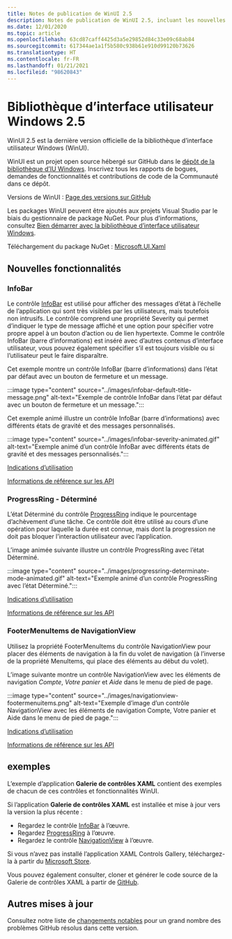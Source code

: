 ```yaml
---
title: Notes de publication de WinUI 2.5
description: Notes de publication de WinUI 2.5, incluant les nouvelles fonctionnalités et les résolutions de bogues.
ms.date: 12/01/2020
ms.topic: article
ms.openlocfilehash: 63cd87caff4425d3a5e29852d84c33e09c68ab84
ms.sourcegitcommit: 617344ae1a1f5b580c938b61e910d99120b73626
ms.translationtype: HT
ms.contentlocale: fr-FR
ms.lasthandoff: 01/21/2021
ms.locfileid: "98620843"
---
```

# <a name="windows-ui-library-25"></a>Bibliothèque d’interface utilisateur Windows 2.5

WinUI 2.5 est la dernière version officielle de la bibliothèque d’interface utilisateur Windows (WinUI).

WinUI est un projet open source hébergé sur GitHub dans le [dépôt de la bibliothèque d’IU Windows](https://aka.ms/winui). Inscrivez tous les rapports de bogues, demandes de fonctionnalités et contributions de code de la Communauté dans ce dépôt.

Versions de WinUI : [Page des versions sur GitHub](https://github.com/microsoft/microsoft-ui-xaml/releases)

Les packages WinUI peuvent être ajoutés aux projets Visual Studio par le biais du gestionnaire de package NuGet. Pour plus d’informations, consultez [Bien démarrer avec la bibliothèque d’interface utilisateur Windows](../getting-started.md).

Téléchargement du package NuGet : [Microsoft.UI.Xaml](https://www.nuget.org/packages/Microsoft.UI.Xaml)

## <a name="new-features"></a>Nouvelles fonctionnalités

### <a name="infobar"></a>InfoBar

Le contrôle [InfoBar](/windows/uwp/design/controls-and-patterns/infobar) est utilisé pour afficher des messages d’état à l’échelle de l’application qui sont très visibles par les utilisateurs, mais toutefois non intrusifs. Le contrôle comprend une propriété Severity qui permet d’indiquer le type de message affiché et une option pour spécifier votre propre appel à un bouton d’action ou de lien hypertexte. Comme le contrôle InfoBar (barre d’informations) est inséré avec d’autres contenus d’interface utilisateur, vous pouvez également spécifier s’il est toujours visible ou si l’utilisateur peut le faire disparaître.

Cet exemple montre un contrôle InfoBar (barre d’informations) dans l’état par défaut avec un bouton de fermeture et un message.

:::image type="content" source="../images/infobar-default-title-message.png" alt-text="Exemple de contrôle InfoBar dans l’état par défaut avec un bouton de fermeture et un message.":::

Cet exemple animé illustre un contrôle InfoBar (barre d’informations) avec différents états de gravité et des messages personnalisés.

:::image type="content" source="../images/infobar-severity-animated.gif" alt-text="Exemple animé d’un contrôle InfoBar avec différents états de gravité et des messages personnalisés.":::

[Indications d’utilisation](/windows/uwp/design/controls-and-patterns/infobar)

[Informations de référence sur les API](/windows/winui/api/microsoft.ui.xaml.controls.infobar)

### <a name="determinate-progressring"></a>ProgressRing - Déterminé

L’état Déterminé du contrôle [ProgressRing](/windows/uwp/design/controls-and-patterns/progress-controls) indique le pourcentage d’achèvement d’une tâche. Ce contrôle doit être utilisé au cours d’une opération pour laquelle la durée est connue, mais dont la progression ne doit pas bloquer l’interaction utilisateur avec l’application.

L’image animée suivante illustre un contrôle ProgressRing avec l’état Déterminé.

:::image type="content" source="../images/progressring-determinate-mode-animated.gif" alt-text="Exemple animé d’un contrôle ProgressRing avec l’état Déterminé.":::<br>

[Indications d’utilisation](/windows/uwp/design/controls-and-patterns/progress-controls#progress-controls-best-practices)

[Informations de référence sur les API](/windows/winui/api/microsoft.ui.xaml.controls.progressring)


### <a name="navigationview-footermenuitems"></a>FooterMenuItems de NavigationView

Utilisez la propriété FooterMenuItems du contrôle NavigationView pour placer des éléments de navigation à la fin du volet de navigation (à l’inverse de la propriété MenuItems, qui place des éléments au début du volet).

L’image suivante montre un contrôle NavigationView avec les éléments de navigation *Compte*, *Votre panier* et *Aide* dans le menu de pied de page.

:::image type="content" source="../images/navigationview-footermenuitems.png" alt-text="Exemple d’image d’un contrôle NavigationView avec les éléments de navigation Compte, Votre panier et Aide dans le menu de pied de page.":::

[Indications d’utilisation](/windows/uwp/design/controls-and-patterns/navigationview?#footer-menu-items)

[Informations de référence sur les API](/windows/winui/api/microsoft.ui.xaml.controls.navigationview.footermenuitems)

## <a name="samples"></a>exemples

L’exemple d’application **Galerie de contrôles XAML** contient des exemples de chacun de ces contrôles et fonctionnalités WinUI.

Si l’application **Galerie de contrôles XAML** est installée et mise à jour vers la version la plus récente :

- Regardez le contrôle [InfoBar](xamlcontrolsgallery:/item/InfoBar) à l’œuvre.
- Regardez [ProgressRing](xamlcontrolsgallery:/item/ProgressRing) à l’œuvre.
- Regardez le contrôle [NavigationView](xamlcontrolsgallery:/item/NavigationView) à l’œuvre.

Si vous n’avez pas installé l’application XAML Controls Gallery, téléchargez-la à partir du [Microsoft Store](https://aka.ms/xamlgalleryapp).

Vous pouvez également consulter, cloner et générer le code source de la Galerie de contrôles XAML à partir de [GitHub](https://github.com/Microsoft/Xaml-Controls-Gallery).

## <a name="other-updates"></a>Autres mises à jour

Consultez notre liste de [changements notables](https://github.com/microsoft/microsoft-ui-xaml/releases/tag/v2.5.0) pour un grand nombre des problèmes GitHub résolus dans cette version.
